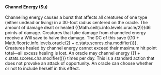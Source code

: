 #### **Channel Energy** (Su)

Channeling energy causes a burst that affects all creatures of one type (either undead or living) in a 30-foot radius centered on the oracle.
The amount of damage dealt or healed {{Math.ceil(c.info.levels.oracle/2)}}d6 points of damage.
Creatures that take damage from channeled energy receive a Will save to halve the damage.
The DC of this save {{10 + Math.floor(c.info.levels.oracle/2) + c.stats.scores.cha.modifier()}}.
Creatures healed by channel energy cannot exceed their maximum hit point total—all excess healing is lost.
An oracle may channel energy {{1 + c.stats.scores.cha.modifier()}} times per day.
This is a standard action that does not provoke an attack of opportunity.
An oracle can choose whether or not to include herself in this effect.